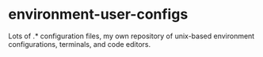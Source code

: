 # environment-user-configs
Lots of .* configuration files, my own repository of unix-based environment configurations, terminals, and code editors.
